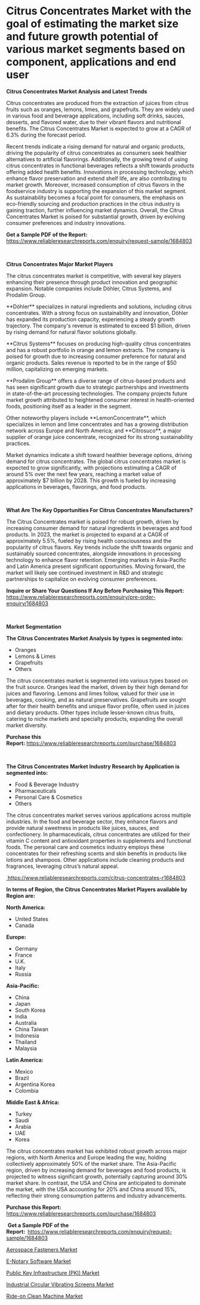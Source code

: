 <p><h1>Citrus Concentrates Market with the goal of estimating the market size and future growth potential of various market segments based on component, applications and end user</h1></p><p><strong>Citrus Concentrates Market Analysis and Latest Trends</strong></p>
<p><p>Citrus concentrates are produced from the extraction of juices from citrus fruits such as oranges, lemons, limes, and grapefruits. They are widely used in various food and beverage applications, including soft drinks, sauces, desserts, and flavored water, due to their vibrant flavors and nutritional benefits. The Citrus Concentrates Market is expected to grow at a CAGR of 6.3% during the forecast period.</p><p>Recent trends indicate a rising demand for natural and organic products, driving the popularity of citrus concentrates as consumers seek healthier alternatives to artificial flavorings. Additionally, the growing trend of using citrus concentrates in functional beverages reflects a shift towards products offering added health benefits. Innovations in processing technology, which enhance flavor preservation and extend shelf life, are also contributing to market growth. Moreover, increased consumption of citrus flavors in the foodservice industry is supporting the expansion of this market segment. As sustainability becomes a focal point for consumers, the emphasis on eco-friendly sourcing and production practices in the citrus industry is gaining traction, further influencing market dynamics. Overall, the Citrus Concentrates Market is poised for substantial growth, driven by evolving consumer preferences and industry innovations.</p></p>
<p><strong>Get a Sample PDF of the Report:&nbsp;</strong> <a href="https://www.reliableresearchreports.com/enquiry/request-sample/1684803?utm_campaign=38&utm_medium=2&utm_source=Github&utm_content=ia&utm_term=16102024&utm_id=citrus-concentrates">https://www.reliableresearchreports.com/enquiry/request-sample/1684803</a></p>
<p>&nbsp;</p>
<p><strong>Citrus Concentrates Major Market Players</strong></p>
<p><p>The citrus concentrates market is competitive, with several key players enhancing their presence through product innovation and geographic expansion. Notable companies include Döhler, Citrus Systems, and Prodalim Group.</p><p>**Döhler** specializes in natural ingredients and solutions, including citrus concentrates. With a strong focus on sustainability and innovation, Döhler has expanded its production capacity, experiencing a steady growth trajectory. The company's revenue is estimated to exceed $1 billion, driven by rising demand for natural flavor solutions globally.</p><p>**Citrus Systems** focuses on producing high-quality citrus concentrates and has a robust portfolio in orange and lemon extracts. The company is poised for growth due to increasing consumer preference for natural and organic products. Sales revenue is reported to be in the range of $50 million, capitalizing on emerging markets.</p><p>**Prodalim Group** offers a diverse range of citrus-based products and has seen significant growth due to strategic partnerships and investments in state-of-the-art processing technologies. The company projects future market growth attributed to heightened consumer interest in health-oriented foods, positioning itself as a leader in the segment.</p><p>Other noteworthy players include **LemonConcentrate**, which specializes in lemon and lime concentrates and has a growing distribution network across Europe and North America; and **Citrosuco**, a major supplier of orange juice concentrate, recognized for its strong sustainability practices.</p><p>Market dynamics indicate a shift toward healthier beverage options, driving demand for citrus concentrates. The global citrus concentrates market is expected to grow significantly, with projections estimating a CAGR of around 5% over the next few years, reaching a market value of approximately $7 billion by 2028. This growth is fueled by increasing applications in beverages, flavorings, and food products.</p></p>
<p>&nbsp;</p>
<p><strong>What Are The Key Opportunities For Citrus Concentrates Manufacturers?</strong></p>
<p><p>The Citrus Concentrates market is poised for robust growth, driven by increasing consumer demand for natural ingredients in beverages and food products. In 2023, the market is projected to expand at a CAGR of approximately 5.5%, fueled by rising health consciousness and the popularity of citrus flavors. Key trends include the shift towards organic and sustainably sourced concentrates, alongside innovations in processing technology to enhance flavor retention. Emerging markets in Asia-Pacific and Latin America present significant opportunities. Moving forward, the market will likely see continued investment in R&D and strategic partnerships to capitalize on evolving consumer preferences.</p></p>
<p><strong>Inquire or Share Your Questions If Any Before Purchasing This Report:</strong> <a href="https://www.reliableresearchreports.com/enquiry/pre-order-enquiry/1684803?utm_campaign=38&utm_medium=2&utm_source=Github&utm_content=ia&utm_term=16102024&utm_id=citrus-concentrates">https://www.reliableresearchreports.com/enquiry/pre-order-enquiry/1684803</a></p>
<p>&nbsp;</p>
<p><strong>Market Segmentation</strong></p>
<p><strong>The Citrus Concentrates Market Analysis by types is segmented into:</strong></p>
<p><ul><li>Oranges</li><li>Lemons & Limes</li><li>Grapefruits</li><li>Others</li></ul></p>
<p><p>The citrus concentrates market is segmented into various types based on the fruit source. Oranges lead the market, driven by their high demand for juices and flavoring. Lemons and limes follow, valued for their use in beverages, cooking, and as natural preservatives. Grapefruits are sought after for their health benefits and unique flavor profile, often used in juices and dietary products. Other types include lesser-known citrus fruits, catering to niche markets and specialty products, expanding the overall market diversity.</p></p>
<p><strong>Purchase this Report:&nbsp;</strong><a href="https://www.reliableresearchreports.com/purchase/1684803?utm_campaign=38&utm_medium=2&utm_source=Github&utm_content=ia&utm_term=16102024&utm_id=citrus-concentrates">https://www.reliableresearchreports.com/purchase/1684803</a></p>
<p>&nbsp;</p>
<p><strong>The Citrus Concentrates Market Industry Research by Application is segmented into:</strong></p>
<p><ul><li>Food & Beverage Industry</li><li>Pharmaceuticals</li><li>Personal Care & Cosmetics</li><li>Others</li></ul></p>
<p><p>The citrus concentrates market serves various applications across multiple industries. In the food and beverage sector, they enhance flavors and provide natural sweetness in products like juices, sauces, and confectionery. In pharmaceuticals, citrus concentrates are utilized for their vitamin C content and antioxidant properties in supplements and functional foods. The personal care and cosmetics industry employs these concentrates for their refreshing scents and skin benefits in products like lotions and shampoos. Other applications include cleaning products and fragrances, leveraging citrus’s natural appeal.</p></p>
<p><a href="https://www.reliableresearchreports.com/citrus-concentrates-r1684803?utm_campaign=38&utm_medium=2&utm_source=Github&utm_content=ia&utm_term=16102024&utm_id=citrus-concentrates">&nbsp;https://www.reliableresearchreports.com/citrus-concentrates-r1684803</a></p>
<p><strong>In terms of Region, the Citrus Concentrates Market Players available by Region are:</strong></p>
<p>
    <p> <strong> North America: </strong>
        <ul>
            <li>United States</li>
            <li>Canada</li>
        </ul>
        </p> 
    <p> <strong> Europe: </strong>
        <ul>
            <li>Germany</li>
            <li>France</li>
            <li>U.K.</li>
            <li>Italy</li>
            <li>Russia</li>
        </ul>
        </p> 
    <p> <strong> Asia-Pacific: </strong>
        <ul>
            <li>China</li>
            <li>Japan</li>
            <li>South Korea</li>
            <li>India</li>
            <li>Australia</li>
            <li>China Taiwan</li>
            <li>Indonesia</li>
            <li>Thailand</li>
            <li>Malaysia</li>
        </ul>
        </p> 
    <p> <strong> Latin America: </strong>
        <ul>
            <li>Mexico</li>
            <li>Brazil</li>
            <li>Argentina Korea</li>
            <li>Colombia</li>
        </ul>
        </p> 
    <p> <strong> Middle East & Africa: </strong>
        <ul>
            <li>Turkey</li>
            <li>Saudi</li>
            <li>Arabia</li>
            <li>UAE</li>
            <li>Korea</li>
        </ul>
    </p>
    </p>
<p><p>The citrus concentrates market has exhibited robust growth across major regions, with North America and Europe leading the way, holding collectively approximately 50% of the market share. The Asia-Pacific region, driven by increasing demand for beverages and food products, is projected to witness significant growth, potentially capturing around 30% market share. In contrast, the USA and China are anticipated to dominate the market, with the USA accounting for 20% and China around 15%, reflecting their strong consumption patterns and industry advancements.</p></p>
<p><strong>Purchase this Report: </strong><a href="https://www.reliableresearchreports.com/purchase/1684803?utm_campaign=38&utm_medium=2&utm_source=Github&utm_content=ia&utm_term=16102024&utm_id=citrus-concentrates">https://www.reliableresearchreports.com/purchase/1684803</a></p>
<p>&nbsp;<strong>Get a Sample PDF of the Report:&nbsp;&nbsp;</strong><a href="https://www.reliableresearchreports.com/enquiry/request-sample/1684803?utm_campaign=38&utm_medium=2&utm_source=Github&utm_content=ia&utm_term=16102024&utm_id=citrus-concentrates">https://www.reliableresearchreports.com/enquiry/request-sample/1684803</a></p>
<p><strong></strong></p>
<p><p><a href="https://issuu.com/reportprime-2/docs/aerospace-fasteners-market-size-203_a26cabdb439821?utm_campaign=38&utm_medium=2&utm_source=Github&utm_content=ia&utm_term=16102024&utm_id=citrus-concentrates">Aerospace Fasteners Market</a></p><p><a href="https://github.com/delorasywf/Market-Research-Report-List-1/blob/main/e-notary-software-market.md?utm_campaign=38&utm_medium=2&utm_source=Github&utm_content=ia&utm_term=16102024&utm_id=citrus-concentrates">E-Notary Software Market</a></p><p><a href="https://github.com/KejsiLoshi121/Market-Research-Report-List-1/blob/main/public-key-infrastructure-pki-market.md?utm_campaign=38&utm_medium=2&utm_source=Github&utm_content=ia&utm_term=16102024&utm_id=citrus-concentrates">Public Key Infrastructure (PKI) Market</a></p><p><a href="https://www.linkedin.com/pulse/comprehensive-industrial-circular-vibrating-screens-market-mutte?utm_campaign=38&utm_medium=2&utm_source=Github&utm_content=ia&utm_term=16102024&utm_id=citrus-concentrates">Industrial Circular Vibrating Screens Market</a></p><p><a href="https://www.linkedin.com/pulse/decoding-ride-on-clean-machine-market-signals-growth-u8ute?trk=public_post_embed_feed-article-content&utm_campaign=38&utm_medium=2&utm_source=Github&utm_content=ia&utm_term=16102024&utm_id=citrus-concentrates">Ride-on Clean Machine Market</a></p></p>